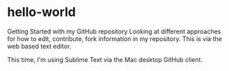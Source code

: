 # hello-world
Getting Started with my GitHub repository
Looking at different approaches for how to edit, contribute, fork information in my repository. This is via the web based text editor.

This time, I'm using Sublime Text via the Mac desktop GitHub client.